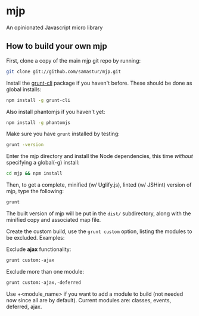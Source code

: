 mjp
===

An opinionated Javascript micro library


How to build your own mjp
----------------------------

First, clone a copy of the main mjp git repo by running:

```bash
git clone git://github.com/samastur/mjp.git
```

Install the [grunt-cli](http://gruntjs.com/getting-started#installing-the-cli)
package if you haven't before. These should be done as global installs:

```bash
npm install -g grunt-cli
```

Also install phantomjs if you haven't yet:

```bash
npm install -g phantomjs
```

Make sure you have `grunt` installed by testing:

```bash
grunt -version
```

Enter the mjp directory and install the Node dependencies, this time *without*
specifying a global(-g) install:

```bash
cd mjp && npm install
```

Then, to get a complete, minified (w/ Uglify.js), linted (w/ JSHint) version
of mjp, type the following:

```bash
grunt
```

The built version of mjp will be put in the `dist/` subdirectory, along with
the minified copy and associated map file.


Create the custom build, use the `grunt custom` option, listing the modules
to be excluded. Examples:

Exclude **ajax** functionality:

```bash
grunt custom:-ajax
```

Exclude more than one module:

```bash
grunt custom:-ajax,-deferred
```

Use +<module_name> if you want to add a module to build (not needed now since
all are by default). Current modules are: classes, events, deferred, ajax.
